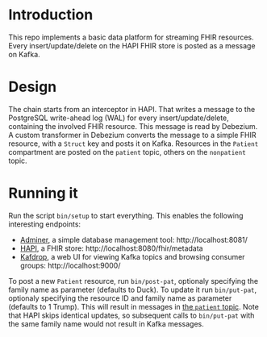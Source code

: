 # Introduction

This repo implements a basic data platform for streaming FHIR resources. Every insert/update/delete on the HAPI FHIR store is posted as a message on Kafka.

# Design

The chain starts from an interceptor in HAPI. That writes a message to the PostgreSQL write-ahead log (WAL) for every insert/update/delete, containing the involved FHIR resource. This message is read by Debezium. A custom transformer in Debezium converts the message to a simple FHIR resource, with a ``Struct`` key and posts it on Kafka. Resources in the ``Patient`` compartment are posted on the ``patient`` topic, others on the ``nonpatient`` topic.

# Running it

Run the script ``bin/setup`` to start everything. This enables the following interesting endpoints:
* [Adminer](https://www.adminer.org/), a simple database management tool: http://localhost:8081/
* [HAPI](https://hapifhir.io/), a FHIR store: http://localhost:8080/fhir/metadata
* [Kafdrop](https://github.com/obsidiandynamics/kafdrop), a web UI for viewing Kafka topics and browsing consumer groups: http://localhost:9000/

To post a new ``Patient`` resource, run ``bin/post-pat``, optionaly specifying the family name as parameter (defaults to Duck). To update it run ``bin/put-pat``, optionaly specifying the resource ID and family name as parameter (defaults to 1 Trump). This will result in messages in [the ``patient`` topic](http://localhost:9001/topic/patient/messages?partition=0&offset=0&count=100&keyFormat=DEFAULT&format=DEFAULT). Note that HAPI skips identical updates, so subsequent calls to ``bin/put-pat`` with the same family name would not result in Kafka messages.
